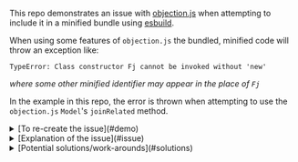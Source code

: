 This repo demonstrates an issue with
[objection.js](https://vincit.github.io/objection.js)
when attempting to include it in a  minified bundle using
[esbuild](https://github.com/evanw/esbuild).


When using some features of `objection.js` the bundled, minified code will
throw an exception like:
```
TypeError: Class constructor Fj cannot be invoked without 'new'
```
*where some other minified identifier may appear in the place of `Fj`*


In the example in this repo, the error is thrown when attempting to use
the `objection.js` `Model`'s `joinRelated` method.


<details>
<summary>[To re-create the issue](#demo)</summary>

1. Clone this [repo]()
2. Install dependencies (e.g. `yarn install` or `npm install`)
3. Run the package scripts
    * `yarn minified` or `npm run minified` to bundle and run the minified
    example code and exhibit the error.
    * `yarn unminified` or `npm run unminified` to bundle and run the example
    code without minification and without error.
    * `yarn partial` or `npm run partial` to bundle and run the example code
    with whitespace and syntax minification, but without identifier
    minification (no error).

</details>

<details>
<summary>[Explanation of the issue](#issue)</summary>

The issue appears to be in `knexUtils.js`
https://github.com/Vincit/objection.js/blob/0d4b39a96448e57144d37c11b507a9fe3b131656/lib/utils/knexUtils.js#L39-L49

Notice that the checks for `isKnexQueryBuilder`, `isKnexJoinBuilder`, and
`isKnexRaw` look for a constructor using a literal string value.
This comparison is bound to fail when the identifiers being compared against
have been minified.
</details>

<details>
<summary>[Potential solutions/work-arounds](#solutions)</summary>

1. The first solution is to avoid minifying the code. The downside of course is
a larger bundle size. Of course the impact will vary depending on the project,
but for this example the unminified bundle is twice the size of the minified
bundle.
2. The second solution is to partially minify the code by utilizing the more
granular `--minify-whitespace` and `--minify-syntax` options of
[esbuild](https://github.com/evanw/esbuild) instead of the more general
`--minify` option (i.e. avoiding identifier minification which can be
seperately controlled via the `--minify-identifiers` option).
This will avoid the issue while still providing some reduction in the size of
the bundle (though less reduction than complete minification).
3. Modify the code in `knexUtils.js` to identify the builders without using
the string literals.
</details>
